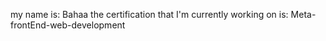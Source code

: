 my name is: Bahaa
the certification that I'm currently working on is: Meta-frontEnd-web-development 
